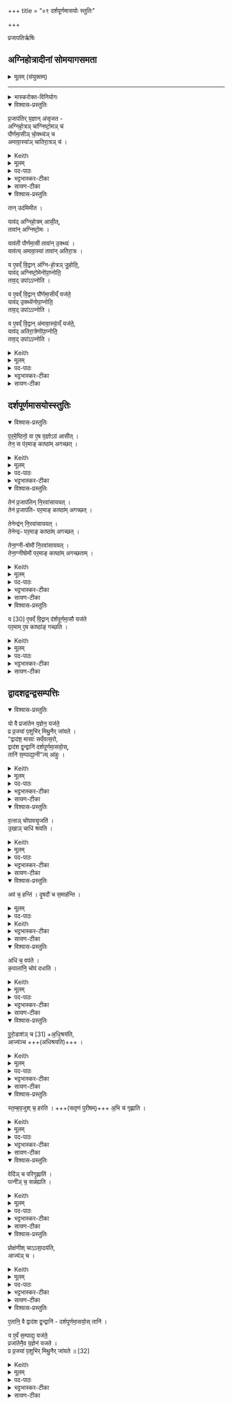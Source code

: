 +++
title = "०९ दर्शपूर्णमासयोः स्तुतिः"

+++

 प्रजापतिर्ऋषिः

## अग्निहोत्रादीनां सोमयागसमता
<details><summary>मूलम् (संयुक्तम्)</summary>

प्र॒जाप॑तिर्य॒ज्ञान॑सृजताग्निहो॒त्रञ्चा॑ग्निष्टो॒मञ्च॑
पौर्णमा॒सीञ्चो॒क्थ्य॑ञ्चामावा॒स्या॑ञ्चातिरा॒त्रञ्च 
</details>

_______
<details><summary>भास्करोक्त-विनियोगः</summary>

1अथ दर्शपूर्णमासयोर् महाफलत्वं ख्यापयितुम् आह - प्रजापतिरित्यादि ॥
</details>
<details open><summary>विश्वास-प्रस्तुतिः</summary>

प्र॒जाप॑तिर् य॒ज्ञान् अ॑सृजत -  
अग्निहो॒त्रञ् चा॑ग्निष्टो॒मञ् च॑   
पौर्णमा॒सीञ् चो॒क्थ्य॑ञ् च    
अमावा॒स्या॑ञ् चातिरा॒त्रञ् च॑ ।
</details>
<details><summary>Keith</summary>

Prajapati created the sacrifices, the Agnihotra, the Agnistoma, the full moon sacrifice, the Ukthya, the new moon sacrifice and the Atiratra. 
</details>
<details><summary>मूलम्</summary>

प्र॒जाप॑तिर्य॒ज्ञान॑सृजत -  
अग्निहो॒त्रञ्चा॑ग्निष्टो॒मञ्च॑ ..  
पौर्णमा॒सीञ्चो॒क्थ्य॑ञ्च  ..  
अ॒मा॒वा॒स्या॑ञ्चातिरा॒त्रञ्च॑ ।
</details>

<details><summary>पद-पाठः</summary>

प्र॒जाप॑ति॒रिति॑ प्र॒जा-प॒तिः॒ । य॒ज्ञान् । अ॒सृ॒ज॒त॒ ।   
अ॒ग्नि॒हो॒त्रमित्य॑ग्नि-हो॒त्रम् । च॒ ।   
अ॒ग्नि॒ष्टो॒ममित्य॑ग्नि-स्तो॒मम् । च॒ ।   
पौ॒र्ण॒मा॒सीमिति॑ पौर्ण-मा॒सीम् । च॒ । उ॒क्थ्य॑म् । च॒ ।  
अ॒मा॒वा॒स्या॑मित्य॑मा-वा॒स्या॑म् । च॒ । अ॒ति॒रा॒त्रमित्य॑ति-रा॒त्रम् । च॒ ।
</details>

<details><summary>भट्टभास्कर-टीका</summary>

अग्निहोत्रं व्याख्यातम् ।  
अग्निष्टोम एकाहानां प्रकृतिभूतं कर्म । अग्नेस्स्तोमः यज्ञायज्ञीयं सामाग्निष्टोमम्; तत्प्रधानत्वात् तत्-संस्थमपि कर्माग्निष्टोम उच्यते । 'अग्नेस्तुत्स्तोमसोमाः' इति षत्वम् ।  
पूर्णश्चन्द्रः पूर्णमाः, तत्सम्बन्धिनी तिथिः शुक्लपञ्चदशी पौर्णमासी, तस्यां क्रियमाणमपि कर्माभेदेन पौर्णमासीत्युच्यते ।  
उक्थ्यः क्रतुः अग्निष्टोम-विकारः पञ्चदशस्तोत्रः ।

अमा सह सूर्याचन्द्रमसावस्यां वस्त इत्यमावास्या । 'अमावस्यदन्यतरस्याम्' इति निपात्यते । कृष्णपञ्चदश्युच्यते । पूर्ववत्कर्मण्यभेदेन वर्तते ।  
अतिरात्रोप्य् अग्निष्टोमविकारः एकोनत्रिशत्स्तोत्रः, रात्रिपर्यायातिरेकाद् अतिरात्रः । 'अहस्सर्वैक' इत्यच्समासान्तः ।
</details>

<details><summary>सायण-टीका</summary>

अष्टमे यज्ञायुधसंभृतिरुक्ता। नवमे द्वादशद्वंद्वसंपत्तिरुच्‍यते। प्रथमं तावदानुष्ठातॄणां फलाधिक्याय वेदनविशेषविधिमुन्नेतुं प्रस्तौति –  

प्रजापतिरिति। अत्राग्निहोत्रपौर्णमास्यमावास्यायागा अल्पैर्द्रव्यमन्त्रक्रिया-विशेषैः साध्या अत एवाल्पफलाः। अग्निष्टोमोक्थ्यातिरात्रयागा बहुभिर्द्रव्य-मन्त्रक्रियाविशेषैः साध्या अत एवाधिकफलाः। 
</details>

<details open><summary>विश्वास-प्रस्तुतिः</summary>

तान् उद॑मिमीत ।   

याव॑द् अग्निहो॒त्रम् आसी॒त्,  
तावा॑न् अग्निष्टो॒मः ।  

याव॑ती पौर्णमा॒सी  तावा॑न् उ॒क्थ्यः॑ ।  
याव॑त्य् अमावा॒स्या॑ तावा॑न् अतिरा॒त्रः ।  

य ए॒वव्ँ वि॒द्वान् अ॑ग्नि-हो॒त्रञ् जु॒होति॒,  
याव॑द् अग्निष्टो॒मेनो॑पा॒प्नोति॒  
ताव॒द् उपा॑ऽऽप्नोति ।  

य ए॒वव्ँ वि॒द्वान् पौ॑र्णमा॒सीय्ँ यज॑ते॒  
याव॑द् उ॒क्थ्ये॑नोपा॒प्नोति॒   
ताव॒द् उपा॑ऽऽप्नोति ।   

य ए॒वव्ँ वि॒द्वान् अ॑मावा॒स्या॒॑य्ँ यज॑ते॒,   
याव॑द् अतिरा॒त्रेणो॑पा॒प्नोति॒  
ताव॒द् उपा॑ऽऽप्नोति ।
</details>
<details><summary>Keith</summary>

These he meted out;  
the Agnistoma was the size of the Agnihotra,  
the Ukthya that of the full moon sacrifice,  
the Atiratra that of the new moon sacrifice. 

He who knowing thus offers the Agnihotra obtains as much as by offering the Agnistoma;  
he who knowing thus offers the full moon sacrifice obtains as much as by offering the Ukthya [1];  
he who knowing thus offers the new moon sacrifice obtains as much as by offering the Atiratra. 
</details>
<details><summary>मूलम्</summary>

तानुद॑मिमीत ।   

याव॑दग्निहो॒त्रमासी॒त्तावा॑नग्निष्टो॒मः ।  

याव॑ती पौर्णमा॒सी  तावा॑नु॒क्थ्यः॑ ।  

याव॑त्यमावा॒स्या॑ तावा॑नतिरा॒त्रः ।  

य ए॒वव्ँवि॒द्वान॑ग्निहो॒त्रञ्जु॒होति॑ ।    

याव॑दग्निष्टो॒मेनो॑पा॒प्नोति॒ ताव॒दुपा॑ऽऽप्नोति ।  

य ए॒वव्ँवि॒द्वान्पौ॑र्णमा॒सीय्ँयज॑ते ।  
याव॑दु॒क्थ्ये॑नोपा॒प्नोति॒  ताव॒दुपा॑ऽऽप्नोति ।   

य ए॒वव्ँवि॒द्वान॑मावा॒स्या॑य्ँयज॑ते ।  
याव॑दतिरा॒त्रेणो॑पा॒प्नोति॒ ताव॒दुपा॑ऽऽप्नोति ।
</details>

<details><summary>पद-पाठः</summary>

तान् । उदिति॑ । अ॒मि॒मी॒त॒ ।

याव॑त् । अ॒ग्नि॒हो॒त्रमित्य॑ग्नि-हो॒त्रम् । आसी॑त् ।   ़

तावा॑न् । अ॒ग्नि॒ष्टो॒म इत्य॑ग्नि-स्तो॒मः । 

याव॑ती । पौ॒र्ण॒मा॒सीति॑ पौर्ण-मा॒सी । तावा॑न् । उ॒क्थ्यः॑ । 

याव॑ती । अ॒मा॒वा॒स्येत्य॑मा-वा॒स्या॑ । तावा॑न् । अ॒ति॒रा॒त्र इत्य॑ति-रा॒त्रः ।

यः । ए॒वम् । वि॒द्वान् । अ॒ग्नि॒हो॒त्रमित्य॑ग्नि-हो॒त्रम् । जु॒होति॑ ।   


याव॑त् । अ॒ग्नि॒ष्टो॒मेनेत्य॑ग्नि-स्तो॒मेन॑ । उ॒पा॒प्नोतीत्यु॑प-आ॒प्नोति॑ ।   
ताव॑त् । उपेति॑ । आ॒प्नो॒ति॒ ।

यः । ए॒वम् । वि॒द्वान् । पौ॒र्ण॒मा॒सीमिति॑ पौर्ण-मा॒सीम् । यज॑ते ।   
याव॑त् । उ॒क्थ्ये॑न । उ॒पा॒प्नोतीत्यु॑प-आ॒प्नोति॑ ।   
ताव॑त् । उपेति॑ । आ॒प्नो॒ति॒ ।

। यः । ए॒वम् । वि॒द्वान् । अ॒मा॒वा॒स्या॑मित्य॑मा-वा॒स्या॑म् । यज॑ते ।   
याव॑त् । अ॒ति॒रा॒त्रेणेत्य॑ति-रा॒त्रेण॑ । उ॒पा॒प्नोतीत्यु॑प-आ॒प्नोति॑ ।   
ताव॑त् । उपेति॑ । आ॒प्नो॒ति॒ । 

</details>

<details><summary>भट्टभास्कर-टीका</summary>

तानित्यादि । ऊर्ध्वमानमुन्मानं तुलापरिच्छेदः । तत्राग्निहोत्रादिभिस्तुल्यगौरवात् अग्निष्टोमादयो दृश्यन्ते । तस्मादेवं विदित्वाग्निहोत्रादिकं कुर्वन्नग्निष्टोमादिफलमाप्नोति । प्रासङ्गिकमग्निहोत्रग्रहणम्, उन्मानेन सहभावात् ॥
</details>

<details><summary>सायण-टीका</summary>

तानुभयविधान्यज्ञान्प्रजापतिः सृष्ट्वा कनिष्ठपुत्रे पितेव कनीयःस्वग्निहोत्रादिष्वनुग्रहेण तुलया त्रीणि द्वंद्वान्युन्मितवान्। तदनुग्रहादग्निहोत्रादीनामग्नीष्टोमादिसमानि संपन्नानि।  
वेदनविशेषविधिमुन्नयति-  
य एवं विद्वानिति। प्रजापत्यनुग्रहादग्निहोत्रादीनामग्निष्टोमादिसाम्यं जानतः समानफलत्वकथनात्फलाधिक्यायानुष्ठातृभिरग्निष्टोमादिसाम्यं भावयेदिति विधिरुन्नीयते। विद्यया युक्तस्य कर्मणः फलाधिक्यं छन्दोगा आमनन्ति - “यदेव विद्यया करोति तदेव वीर्यवत्तरं भवति” इति। लोकेऽपि राज्ञा ग्रामेषु प्रेरिते राजमुद्राधारिणि नीचे कस्मिंश्चिद्भृत्ये राजत्वमुपचरन्तीनां प्रजानां भृत्यचित्तप्रसादेन फलाधिक्यमुपलभामहे। काण्वैश्च बृहदारण्यकस्य पञ्चमाध्याये कानिचिदुपासनान्यथ संपद इति वाक्येनाऽऽम्नायते। स्वल्पे कर्मण्यधिककर्मत्वस्य मनसा संपादनं संपत्। एतदेवाभिप्रेत्य सर्वेषु स्मृतिपुराणागमेषु शालग्रामप्रतिमादौ विष्ण्वादिबुद्धिर्विहिता। तस्मादेतद्वाक्यमग्निहोत्रादावग्निष्टोमादिसंपादनविधिपरम्। यद्यपि पूर्वमीमांसायां द्वितीयाध्याये य एवं विद्वान्पौर्णमासीं यजत इत्यस्य विद्वद्वाक्यस्य विधायकत्वं निराकृत्यानुवादत्वमुक्तं तथाऽपि कर्मविधेरेव तत्र निराकरणात्संपद्बुद्धयुन्नीतो न कोऽपि विरोधः। भावनाविधिपरत्वे वाक्यमतेत्कर्म-प्रकरणादुत्कृष्येतेति चेत्। उत्कृष्यतां नाम। अग्निचयनप्रकरणपठितानां मनश्चिदाद्युपास्तीनां प्रकरणोत्कर्षस्य व्यासेनैव निर्णीतत्वात्। अन्यपरस्या-न्यार्थत्वाद्दर्शपूर्णमासौ प्रशंसितुमत्र पाठोऽस्तु। 
</details>

## दर्शपूर्णमासयोस्स्तुतिः
<details open><summary>विश्वास-प्रस्तुतिः</summary>

प॒र॒मे॒ष्ठिनो॒ वा ए॒ष य॒ज्ञोऽग्र॑ आसीत् ।  
तेन॒ स प॑र॒माङ् काष्ठा॑म् अगच्छत् ।
</details>
<details><summary>Keith</summary>

This sacrifice was in the beginning Paramesthin's,
and by means of it he reached the supreme goal.
</details>
<details><summary>मूलम्</summary>

प॒र॒मे॒ष्ठिनो॒ वा ए॒ष य॒ज्ञोऽग्र॑ आसीत् ।  
तेन॒ स प॑र॒माङ् काष्ठा॑म् अगच्छत् ।
</details>
<details><summary>पद-पाठः</summary>

प॒र॒मे॒ष्ठिनः॑ । वै । ए॒षः । य॒ज्ञः । अग्रे॑ । आ॒सी॒त् ।  

तेन॑ । सः । प॒र॒माम् । काष्ठा॑म् । अ॒ग॒च्छ॒त् ।  

</details>

<details><summary>भट्टभास्कर-टीका</summary>

2पुनरपि दर्शपूर्णमासयोस्स्तुतिः - परमेष्ठिन इत्यादि ॥ परमे महिम्नि तिष्ठतीति परमेष्ठी । उणादिषु निपात्यते । सर्वदेवतासमष्टिः परमात्मोच्यते । तस्यैष यज्ञो दर्शश्च पूर्णमासश्च अग्रे आदावासीत् ।

तेन स परमां काष्ठां परमैश्वर्यकाष्ठामगच्छत् ।
</details>


<details open><summary>विश्वास-प्रस्तुतिः</summary>

तेन॑ प्र॒जाप॑तिन् नि॒रवा॑साययत् ।  
तेन॑ प्र॒जाप॑तिᳶ पर॒माङ् काष्ठा॑म् अगच्छत् ।

तेनेन्द्र॑न् नि॒रवा॑साययत् ।  
तेनेन्द्रᳶ॑ पर॒माङ् काष्ठा॑म् अगच्छत् ।

तेना॒ग्नी-षोमौ॑ नि॒रवा॑साययत् ।  
तेना॒ग्नीषोमौ॑ पर॒माङ् काष्ठा॑म् अगच्छताम् ।
</details>
<details><summary>Keith</summary>

He furnished Prajapati with it,  
and by means of it Prajapati reached the supreme goal. 

He furnished Indra with it,  
and by means of it Indra reached the supreme goal. 

He furnished Agni and Soma with it, and by means of it Agni and Soma reached the supreme goal.
</details>
<details><summary>मूलम्</summary>

तेन॑ प्र॒जाप॑तिन्नि॒रवा॑साययत् ।  
तेन॑ प्र॒जाप॑तिᳶ पर॒माङ्काष्ठा॑मगच्छत् ।  

तेनेन्द्र॑न्नि॒रवा॑साययत् ।  
तेनेन्द्रᳶ॑ पर॒माङ्काष्ठा॑मगच्छत् ।  

तेना॒ग्नीषोमौ॑ नि॒रवा॑साययत् ।  
तेना॒ग्नीषोमौ॑ पर॒माङ्काष्ठा॑मगच्छताम् ।
</details>

<details><summary>पद-पाठः</summary>


तेन॑ । प्र॒जाप॑ति॒मिति॑ प्र॒जा-प॒ति॒म् । नि॒रवा॑सायय॒दिति॑ निः-अवा॑साययत् ।  
तेन॑ । प्र॒जाप॑ति॒रिति॑ प्र॒जा-प॒तिः॒ । प॒र॒माम् । काष्ठा॑म् । अ॒ग॒च्छ॒त् ।  

तेन॑ । इन्द्र॑म् । नि॒रवा॑सायय॒दिति॑ निः-अवा॑साययत् ।
तेन॑ । इन्द्रः॑ । प॒र॒माम् । काष्ठा॑म् । अ॒ग॒च्छ॒त् ।   

तेन॑ । अ॒ग्नीषोमा॒वित्य॒ग्नी-सोमौ॑ । नि॒रवा॑सायय॒दिति॑ निः-अवा॑साययत् ।   
तेन॑ । अ॒ग्नीषोमा॒वित्य॒ग्नी-सोमौ॑ । प॒र॒माम् । काष्ठा॑म् । अ॒ग॒च्छ॒ता॒म् । [30]  

</details>


<details><summary>भट्टभास्कर-टीका</summary>

तेन यज्ञेन स परमेष्ठी प्रजापतिं जगतां स्रष्टारं निरवासाययत् देवतान्तरेभ्यो व्यावृत्तमुत्कर्षिणमकरोत् । निरवसानमुत्कर्षः ।  
यथा - तस्माज्ज्येष्ठं पुत्रं धनेन निरवसाययन्ति' इति । निरवपूर्वात्स्यतेर्णिचि शाच्छासाह्वा' इति युक्, गतिद्वयमप्याख्यातेन समस्यते, गतिर्गर्तौ' इति प्रथमोनुदात्तः, `उदात्तवता च तिङा सह' इति समास(निषेधः) । एवं सर्वत्र ।
</details>

<details><summary>सायण-टीका</summary>

पुनरपि दर्शपूर्णमासौ प्रशंसति-  
परमेष्ठिनो वा इति। परमे पदे सत्यलोके तिष्ठतीति परमेष्ठी चतुर्मुखः। तस्य चाग्रे पूर्वस्मिन्कल्पे यजमानत्वेनावस्थितस्यैष यज्ञो दर्शपूर्णमासयज्ञः प्रवृत्तः। तेन चेश्वरार्पणबुद्ध्याऽनुष्ठितेन स यजमानः परमां काष्ठामिदं परमेष्ठित्वपदं प्राप्तवान्। प्रजापतिर्दक्षादिः। तं पूर्वस्मिञ्जन्मनि तेनोत्तमफलहेतुदर्शपूर्णमासोपदेशेन निरवासाययत्तोषितवाननुष्ठानाय प्रेरितवान्वा। 
</details>


<details open><summary>विश्वास-प्रस्तुतिः</summary>

य [30] ए॒वव्ँ वि॒द्वान् द॑र्शपूर्णमा॒सौ यज॑ते  
पर॒माम् ए॒व काष्ठा॑ङ् गच्छति ।
</details>

<details><summary>Keith</summary>

He who [2] knowing thus offers the new and full moon sacrifices reaches the supreme goal. 
</details>

<details><summary>मूलम्</summary>

य [30] ए॒वव्ँवि॒द्वान्द॑र्शपूर्णमा॒सौ यज॑ते    
पर॒मामे॒व काष्ठा॑ङ्गच्छति ।
</details>

<details><summary>पद-पाठः</summary>

यः ।[30] ए॒वम् । वि॒द्वान् । द॒र्‌श॒पू॒र्ण॒मा॒साविति॑ दर्‌श-पू॒र्ण॒मा॒सौ । यज॑ते ।   
प॒र॒माम् । ए॒व । काष्ठा॑म् । ग॒च्छ॒ति॒ ।
</details>




<details><summary>भट्टभास्कर-टीका</summary>

या प्राणिनां सदा निरतिशयानन्द-निर्वृत्ति-दायिनी शाश्वती पुनर्जन्मच्छेदिनी सा परमा काष्ठा,  
तां गच्छति प्राप्नोत्येव ।
</details>

<details><summary>सायण-टीका</summary>

स च तस्मिञ्जन्मनि यजमानस्तेनानुष्ठानेन परमां काष्ठां दक्षत्वपदं प्राप्तवान्। एवमितरत्र योज्यम्। अत एव दर्शपूर्णमासयोः स्वर्गकामार्थत्वमाम्नातं मीमांसकैर्विचारितं च।  
</details>


## द्वादशद्वन्द्वसम्पत्तिः
<details open><summary>विश्वास-प्रस्तुतिः</summary>

यो वै प्रजा॑तेन य॒ज्ञेन॒ यज॑ते॒  
प्र प्र॒जया॑ प॒शुभि॑र् मिथु॒नैर् जा॑यते ।  
"द्वाद॑श॒ मासाः॑ सव्ँवत्स॒रो,  
द्वाद॑श द्व॒न्द्वानि॑ दर्शपूर्णमा॒सयो॒स्,  
तानि॑ स॒म्पाद्या॒नी"त्य् आ॑हुः ।
</details>
<details><summary>Keith</summary>

He who sacrifices with an abundant offering is multiplied with offspring, with cattle, with pairings.  
'The year has twelve months,  
there are twelve pairs of new and full moon sacrifices;  
these are to be produced', they say. 
</details>
<details><summary>मूलम्</summary>

यो वै प्रजा॑तेन य॒ज्ञेन॒ यज॑ते॒   
प्र प्र॒जया॑ प॒शुभि॑र्मिथु॒नैर्जा॑यते ।  
द्वाद॑श॒ मासाः॑ सव्ँवत्स॒रो   
द्वाद॑श द्व॒न्द्वानि॑ दर्शपूर्णमा॒सयो॒स्तानि॑ स॒म्पाद्या॒नीत्या॑हुः ।
</details>


<details><summary>पद-पाठः</summary>

यः । वै । प्रजा॑ते॒नेति॒ प्र-जा॒ते॒न॒ । य॒ज्ञेन॑ । यज॑ते ।   
प्रेति॑ । प्र॒जयेति॑ प्र-जया॑ । प॒शुभि॒रिति॑ प॒शु-भिः॒ । मि॒थु॒नैः । जा॒य॒ते॒ ।   
द्वाद॑श । मासाः॑ । सँ॒व्व॒त्स॒र इति॑ सम्-व॒त्स॒रः ।   
द्वाद॑श । द्व॒न्द्वानीति॑ द्वम्-द्वानि॑ । द॒र्‌श॒पू॒र्ण॒मा॒सयो॒रिति॑ दर्‌श-पू॒र्ण॒मा॒सयोः॑ ।  
तानि॑ । स॒म्पाद्या॒नीति॑ सम्-पाद्या॑नि । इति॑ । आ॒हुः॒ ।
</details>

<details><summary>भट्टभास्कर-टीका</summary>

यो वा इत्यादि । प्रजातो जातप्रजः । यथा संवत्सरस्य द्वादश मासाः, एवं द्वादश द्वन्द्वानि दर्शपूर्णमासयोस्सन्ति, तानि सम्पाद्यानि क्रियाविशेषैर् इत्याहुः । द्वेद्वे संयुक्ते द्वन्द्वं यज्ञपात्रयोगे निपात्यते ॥
</details>

<details><summary>सायण-टीका</summary>

द्वंद्वसंपादनं विधातुं प्रस्तौति-  
यो वै प्रजातेनेति। प्रजातेनात्यन्तविस्तृतेन प्रजादिभिः विस्तृतो जायते। द्वादशमासोपेतसंवत्सरसाम्येन द्वादशद्वंद्वोपेतस्य यज्ञस्य प्रसृतत्वम्।  
</details>

<details open><summary>विश्वास-प्रस्तुतिः</summary>

व॒त्सञ् चो॑पावसृ॒जति॑  ।  
उ॒खाञ् चाधि॑ श्रयति ।
</details>
<details><summary>Keith</summary>

He lets the calf go free and puts the pot on the fire: 
</details>
<details><summary>मूलम्</summary>

व॒त्सञ्चो॑पावसृ॒जति॑  ।  
उ॒खाञ्चाधि॑ श्रयति ।
</details>
<details><summary>पद-पाठः</summary>

व॒त्सम् । च॒ । उ॒पा॒व॒सृ॒जतीत्यु॑प-अ॒व॒सृ॒जति॑ ।   
उ॒खाम् । च॒ । अधीति॑ । श्र॒य॒ति॒ ।
</details>

<details><summary>भट्टभास्कर-टीका</summary>

3अथ तानि दर्शयति - वत्सं चेत्यादि ॥ एतैः क्रियाविशेषैः द्वन्द्वानि सम्पद्यन्ते; तेन द्वन्द्वबहुत्वेपि द्वन्द्वसम्पादनक्रियापेक्षं द्वादशत्वं वेदितव्यम् । वत्समुपावसृजति मातृसकाशं प्रापयाति । अनेनोपावसर्जनेन मातृवत्सयोः द्वन्द्वभावस्सम्पद्यते । एवं सर्वत्र  द्रष्टव्यम् । एतानि याजमानप्रकरणगतान्यपि अध्वर्युणैव कर्तव्यानि । उक्तं च - 'याजमाने समाख्यानात्कर्मणि याजमानं स्युः' इत्यत्र ।

उखामधिश्रयति, अङ्गारेषु कुम्भीं स्थापयति ।
</details>

<details><summary>सायण-टीका</summary>

द्वंद्वानि विधत्ते -  
वत्सं चोपावसृजतीति। गां दोग्धुमध्वर्युरयक्ष्मा वः प्रजयेति मन्त्रेण वत्सं बन्धनान्मुञ्चेत्। क्षीरं श्रपयितुं मातरिश्वनो घर्म इति मन्त्रेणोखां गार्हपत्ये स्थापयेत्।  
</details>

<details open><summary>विश्वास-प्रस्तुतिः</summary>

अव॑ च॒ हन्ति॑ ।
दृ॒षदौ॑ च स॒माह॑न्ति ।  
</details>
<details><summary>मूलम्</summary>

अव॑ च॒ हन्ति॑ ।
दृ॒षदौ॑ च स॒माह॑न्ति ।  
</details>
<details><summary>पद-पाठः</summary>

अवेति॑ । च॒ । हन्ति॑ ।  
दृ॒षदौ॑ । च॒ । स॒माह॒न्तीति॑ सम्-आह॑न्ति ।
</details>

<details><summary>Keith</summary>

he puts down (the rice), and beats the millstones together; 
</details>
<details><summary>भट्टभास्कर-टीका</summary>

अवहन्ति व्रीहीनुलूखले ।  
दृषदौ च समाहन्ति शम्यया ।
</details>

<details><summary>सायण-टीका</summary>

अव रक्षो दिव इति शाखान्तरमन्त्रेण व्रीहीनवहन्यात्। इषमा वदेति मन्त्रेण पाषाणेन शम्यया वा पेषणार्थं दृषदुपले समाहन्यात्। 
</details>

<details open><summary>विश्वास-प्रस्तुतिः</summary>

अधि॑ च॒ वप॑ते ।  
क॒पाला॑नि॒ चोप॑ दधाति ।  
</details>
<details><summary>Keith</summary>

he scatters (the grains) and collects the potsherds; 
</details>
<details><summary>मूलम्</summary>

अधि॑ च॒ वप॑ते ।  
क॒पाला॑नि॒ चोप॑ दधाति ।  
</details>

<details><summary>पद-पाठः</summary>

अधीति॑ । च॒ । वप॑ते ।   
क॒पाला॑नि । च॒ । उपेति॑ । द॒धा॒ति॒ ।
</details>

<details><summary>भट्टभास्कर-टीका</summary>

अधिवपति दृषदि तण्डुलान् ।   
कपालान्य् उपदधात्य् अङ्गारेषु ।  
</details>

<details><summary>सायण-टीका</summary>

देवस्य त्वेत्यादिमन्त्रेण पेषणाय दृषदि तण्डुलानधिवपेत्। ध्रुवमसीत्यादिभिर्मन्त्रैः पुरोडाशश्रपणायाग्नौ कपालान्युपदध्यात्। 
</details>

<details open><summary>विश्वास-प्रस्तुतिः</summary>

पु॒रो॒डाश॑ञ् च [31] +अ॒धि॒श्रय॑ति,  
आज्य॑ञ्च  +++(अधिश्रयति)+++  ।  
</details>
<details><summary>Keith</summary>

the cake [3] he puts on the fire and the melted butter; 
</details>
<details><summary>मूलम्</summary>

पु॒रो॒डाश॑ञ्च [31] +अ॒धि॒श्रय॑ति।  
आज्य॑ञ्च  +++(अधिश्रयति)+++  ।  
</details>

<details><summary>पद-पाठः</summary>

पु॒रो॒डाश॑म् । च॒ । [31] अ॒धि॒श्रय॒तीत्य॑धि-श्रय॑ति ।   
आज्य॑म् । च॒ ।
</details>

<details><summary>भट्टभास्कर-टीका</summary>

पुरोडाशं चाधिश्रयति कपालेषु ।  
आज्यं चाधिश्रयतीत्येव ।   
</details>

<details><summary>सायण-टीका</summary>

घर्मोऽसीति मन्त्रेण तेषु कपालेषु पुरोडाशमधिश्रयेत्। अग्निस्ते तेज इति मन्त्रेणाऽऽज्यमाहवनीयेऽधिश्रयेत्। 
</details>

<details open><summary>विश्वास-प्रस्तुतिः</summary>

स्त॒म्ब॒य॒जुश् च॒ हर॑ति ।
+++(सतृणं पुरीषम्)+++ अ॒भि च॑ गृह्णाति ।  
</details>
<details><summary>Keith</summary>

he throws the clump of grass, and gathers it in; 
</details>
<details><summary>मूलम्</summary>

स्त॒म्ब॒य॒जुश्च॒ हर॑ति ।
अ॒भि च॑ गृह्णाति ।  
</details>
<details><summary>पद-पाठः</summary>

स्त॒म्ब॒य॒जुरिति॑ स्तम्ब-य॒जुः । च॒ । हर॑ति ।  
अ॒भीति॑ । च॒ । गृ॒ह्णा॒ति॒ । 
</details>

<details><summary>भट्टभास्कर-टीका</summary>

स्तम्बयजुर्हरति ।  
सतृणं पुरीषम् अभिगृह्णाति ।
</details>

<details><summary>सायण-टीका</summary>

चिकीर्षितवेदिस्थाने पृथिवि देवयजनीत्यादिभिर्मन्त्रैः स्तम्बयजुर्हरेत्। अररुस्ते दिवमिति मन्त्रेणाऽऽग्नीध्रोऽञ्जलिना सतृणपांसूनुत्करे प्रक्षिप्तानभिगृह्णीयात्। 
</details>

<details open><summary>विश्वास-प्रस्तुतिः</summary>

वेदि॑ञ् च परिगृ॒ह्णाति॑ ।  
पत्नी॑ञ् च॒ सन्न॑ह्यति ।  
</details>

<details><summary>Keith</summary>

he surrounds the Vedi and he girds the wife (of the sacrificer); 
</details>
<details><summary>मूलम्</summary>

वेदि॑ञ्च परिगृ॒ह्णाति॑ ।  
पत्नी॑ञ्च॒ सन्न॑ह्यति ।  

</details>

<details><summary>पद-पाठः</summary>

वेदि॑म् । च॒ । प॒रि॒गृ॒ह्णातीति॑ परि-गृ॒ह्णाति॑ ।  
पत्नी॑म् । च॒ । समिति॑ । न॒ह्य॒ति॒ ।
</details>
<details><summary>भट्टभास्कर-टीका</summary>

न्युप्तमञ्जलिनाग्नीध्रः वेदिं परिगृह्णाति ।    
स्फ्येनोत्तरं परिग्राहम् ।  
पत्नीं सन्नह्यति योक्त्रेण ।  
</details>

<details><summary>सायण-टीका</summary>

वसवस्त्वा परिगृह्णन्त्वित्यादिभिर्मन्त्रैर्वेदिं परिगृह्णीयात्। आशासानेति मन्त्रेण योक्त्रेण पत्नीं संनह्येत्। 
</details>

<details open><summary>विश्वास-प्रस्तुतिः</summary>

प्रोक्ष॑णीश् चाऽऽसा॒दय॑ति,  
आज्य॑ञ् च ।
</details>
<details><summary>Keith</summary>

he puts in place the anointing waters and the melted butter. 
</details>
<details><summary>मूलम्</summary>

प्रोक्ष॑णीश्चाऽऽसा॒दय॑ति ।  
आज्य॑ञ्च  +++(अवसादयति)+++  ।
</details>
<details><summary>पद-पाठः</summary>

प्रोक्ष॑णी॒रिति॑ प्र-उक्ष॑णीः । च॒ । आ॒सा॒दय॒तीत्या॑-सा॒दय॑ति ।   
आज्य॑म् । च॒ ।
</details>

<details><summary>भट्टभास्कर-टीका</summary>

प्रोक्षणीरप आसादयति ।   
आज्यं चावसादयतीत्येव, स्रुग्-गृहीतमित्यर्थः ॥
</details>

<details><summary>सायण-टीका</summary>

ऋतसधस्थेति शाखान्तरमन्त्रेण स्फ्यनिष्पादितायां लेखायां प्रोक्षणीरासादयेत्। अग्नेर्जिह्वाऽसीति मन्त्रेण स्फ्यलेखायामाज्यं सादयेत्। 
</details>

<details open><summary>विश्वास-प्रस्तुतिः</summary>

ए॒तानि॒ वै द्वाद॑श द्व॒न्द्वानि॑ - दर्शपूर्णमा॒सयो॒स् तानि॑  ।   

य ए॒वँ स॒म्पाद्य॒ यज॑ते॒  
प्रजा॑तेनै॒व य॒ज्ञेन॑ यजते ।  
प्र प्र॒जया॑ प॒शुभि॑र् मिथु॒नैर् जा॑यते ॥ [32]
</details>
<details><summary>Keith</summary>

These are the twelve pairs in the new and full moon sacrifices.  
He, who thus sacrifices with these, sacrifices with an abundant offering and is multiplied with offspring,  
with cattle, with pairings.
</details>
<details><summary>मूलम्</summary>

ए॒तानि॒ वै द्वाद॑श द्व॒न्द्वानि॑ दर्शपूर्णमा॒सयो॒स्तानि॑  ।   
य ए॒वँ स॒म्पाद्य॒ यज॑ते ।  
प्रजा॑तेनै॒व य॒ज्ञेन॑ यजते ।  
प्र प्र॒जया॑ प॒शुभि॑र्मिथु॒नैर्जा॑यते ॥ [32]
</details>

<details><summary>पद-पाठः</summary>

ए॒तानि॑ । वै । द्वाद॑श । द्व॒न्द्वानीति॑ द्वम्-द्वानि॑ । द॒र्‌श॒पू॒र्ण॒मा॒सयो॒रिति॑ दर्‌श-पू॒र्ण॒मा॒सयोः॑ ।  
तानि॑ । यः । ए॒वम् । स॒म्पाद्येति॑ सम्-पाद्य॑ । यज॑ते ।   
प्रजा॑ते॒नेति॒ प्र-जा॒ते॒न॒ । ए॒व । य॒ज्ञेन॑ । य॒ज॒ते॒ ।   
प्रेति॑ । प्र॒जयेति॑ प्र-जया॑ । प॒शुभि॒रिति॑ प॒शु-भिः॒ । मि॒थु॒नैः । जा॒य॒ते॒ ॥ [32]

</details>

<details><summary>भट्टभास्कर-टीका</summary>

4एतनि वा इत्यादि ॥ गतम् ॥

इति षष्ठे नवमोनुवाकः ॥  
</details>

<details><summary>सायण-टीका</summary>

विहितानि द्वंद्वानि प्रशस्योपसंहरति-  
एतानि वा इति। यद्यप्युक्तानां वत्सविमोकादीनां चतुर्दशत्वात्सप्तैवैतानि द्वंद्वानि तथाऽपि चकारैः पूर्वानुवाकोक्तेषु दशसु यज्ञायुधेषु समुच्चितेषु द्वादश संपद्यन्ते।  
</details>
